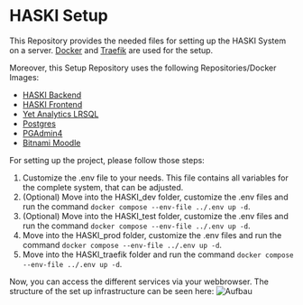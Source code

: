 # HASKI Setup
This Repository provides the needed files for setting up the HASKI System on a server.
[Docker](https://www.docker.com/) and [Traefik](https://traefik.io/) are used for the setup.

Moreover, this Setup Repository uses the following Repositories/Docker Images:
- [HASKI Backend](https://github.com/HASKI-RAK/HASKI-Backend)
- [HASKI Frontend](https://github.com/HASKI-RAK/HASKI-Frontend)
- [Yet Analytics LRSQL](https://github.com/yetanalytics/lrsql/https://github.com/yetanalytics/lrsql/)
- [Postgres](https://hub.docker.com/_/postgres/)
- [PGAdmin4](https://hub.docker.com/r/dpage/pgadmin4/)
- [Bitnami Moodle](https://hub.docker.com/r/bitnami/moodle/#!)


For setting up the project, please follow those steps:
1. Customize the .env file to your needs. This file contains all variables for the complete system, that can be adjusted.
2. (Optional) Move into the HASKI_dev folder, customize the .env files and run the command `docker compose --env-file ../.env up -d`.
3. (Optional) Move into the HASKI_test folder, customize the .env files and run the command `docker compose --env-file ../.env up -d`.
4. Move into the HASKI_prod folder, customize the .env files and run the command `docker compose --env-file ../.env up -d`.
5. Move into the HASKI_traefik folder and run the command `docker compose --env-file ../.env up -d`.

Now, you can access the different services via your webbrowser.
The structure of the set up infrastructure can be seen here:
![Aufbau](https://github.com/HASKI-RAK/setup/assets/49634213/8a3fc02a-f18a-4894-8877-1ed9c0216e37)
